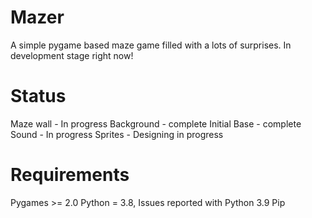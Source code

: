 # Mazer

A simple pygame based maze game filled with a lots of surprises. In development stage right now!

# Status

Maze wall - In progress
Background - complete
Initial Base - complete 
Sound - In progress
Sprites - Designing in progress

# Requirements

Pygames >= 2.0
Python = 3.8, Issues reported with Python 3.9
Pip
